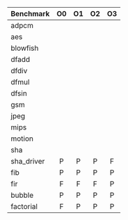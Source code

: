 | **Benchmark** | **O0** | **O1**  | **O2** | **O3** |
| ------------- |:------:|:-------:|:------:|:------:|
| adpcm     | | |||
| aes      	| | |||
| blowfish 	| | |||
| dfadd		| ||||
| dfdiv		|||||
| dfmul		|||||
| dfsin		|||||
| gsm		|||||
| jpeg		|||||
| mips		|||||
| motion	|||||
| sha   ||||
| sha_driver   | P | P | P | F
| fib		| P | P | P | P |
| fir		| F | F | F | P |
| bubble  	| P | P | P | P |
| factorial  	| F | P | P | P |

